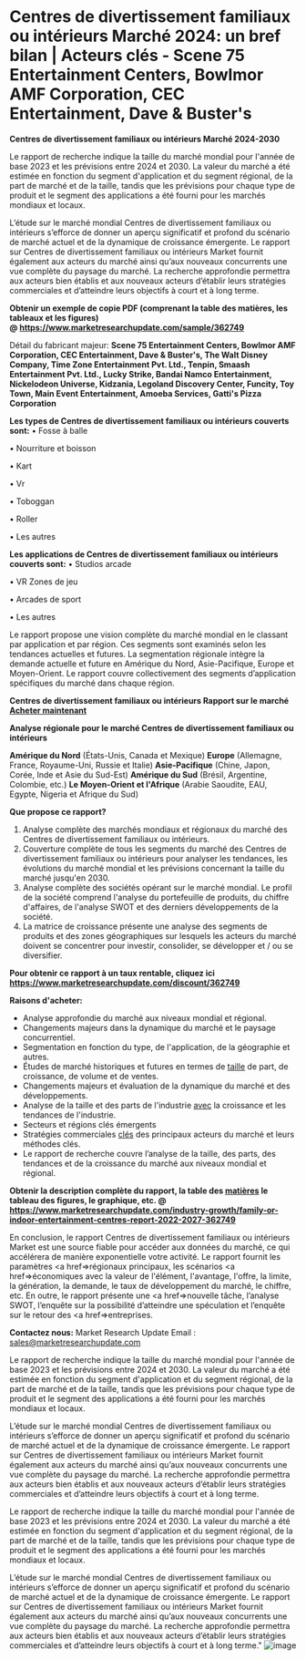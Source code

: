 # Centres de divertissement familiaux ou intérieurs Marché 2024: un bref bilan | Acteurs clés - Scene 75 Entertainment Centers, Bowlmor AMF Corporation, CEC Entertainment, Dave & Buster's

<strong>Centres de divertissement familiaux ou intérieurs Marché 2024-2030</strong>

Le rapport de recherche indique la taille du marché mondial pour l'année de base 2023 et les prévisions entre 2024 et 2030. La valeur du marché a été estimée en fonction du segment d'application et du segment régional, de la part de marché et de la taille, tandis que les prévisions pour chaque type de produit et le segment des applications a été fourni pour les marchés mondiaux et locaux.

L’étude sur le marché mondial Centres de divertissement familiaux ou intérieurs s’efforce de donner un aperçu significatif et profond du scénario de marché actuel et de la dynamique de croissance émergente. Le rapport sur Centres de divertissement familiaux ou intérieurs Market fournit également aux acteurs du marché ainsi qu’aux nouveaux concurrents une vue complète du paysage du marché. La recherche approfondie permettra aux acteurs bien établis et aux nouveaux acteurs d’établir leurs stratégies commerciales et d’atteindre leurs objectifs à court et à long terme.

<strong><b>Obtenir un exemple de copie PDF (comprenant la table des matières, les tableaux et les figures) @ </b></strong><strong><a href=http://www.marketresearchupdate.com/sample/362749>https://www.marketresearchupdate.com/sample/362749</a></strong></u></a></strong>

Détail du fabricant majeur:
<strong>Scene 75 Entertainment Centers, Bowlmor AMF Corporation, CEC Entertainment, Dave & Buster's, The Walt Disney Company, Time Zone Entertainment Pvt. Ltd., Tenpin, Smaash Entertainment Pvt. Ltd., Lucky Strike, Bandai Namco Entertainment, Nickelodeon Universe, Kidzania, Legoland Discovery Center, Funcity, Toy Town, Main Event Entertainment, Amoeba Services, Gatti's Pizza Corporation</strong>

<strong>Les types de Centres de divertissement familiaux ou intérieurs couverts sont:</strong>
• Fosse à balle

• Nourriture et boisson

• Kart

• Vr

• Toboggan

• Roller

• Les autres

<strong>Les applications de Centres de divertissement familiaux ou intérieurs couverts sont:</strong>
• Studios arcade

• VR Zones de jeu

• Arcades de sport

• Les autres

Le rapport propose une vision complète du marché mondial en le classant par application et par région. Ces segments sont examinés selon les tendances actuelles et futures. La segmentation régionale intègre la demande actuelle et future en Amérique du Nord, Asie-Pacifique, Europe et Moyen-Orient. Le rapport couvre collectivement des segments d’application spécifiques du marché dans chaque région.

<strong>Centres de divertissement familiaux ou intérieurs Rapport sur le marché <a href=https://www.marketresearchupdate.com/buynow/362749> Acheter maintenant </a></strong></a></strong>

<strong>Analyse régionale pour le marché Centres de divertissement familiaux ou intérieurs</strong>

<strong>Amérique du Nord</strong> (États-Unis, Canada et Mexique)
<strong>Europe</strong> (Allemagne, France, Royaume-Uni, Russie et Italie)
<strong>Asie-Pacifique</strong> (Chine, Japon, Corée, Inde et Asie du Sud-Est)
<strong>Amérique du Sud</strong> (Brésil, Argentine, Colombie, etc.)
<strong>Le Moyen-Orient et l'Afrique</strong> (Arabie Saoudite, EAU, Egypte, Nigeria et Afrique du Sud)

<strong>Que propose ce rapport?</strong>

1) Analyse complète des marchés mondiaux et régionaux du marché des Centres de divertissement familiaux ou intérieurs.
2) Couverture complète de tous les segments du marché des Centres de divertissement familiaux ou intérieurs pour analyser les tendances, les évolutions du marché mondial et les prévisions concernant la taille du marché jusqu'en 2030.
3) Analyse complète des sociétés opérant sur le marché mondial. Le profil de la société comprend l'analyse du portefeuille de produits, du chiffre d'affaires, de l'analyse SWOT et des derniers développements de la société.
4) La matrice de croissance présente une analyse des segments de produits et des zones géographiques sur lesquels les acteurs du marché doivent se concentrer pour investir, consolider, se développer et / ou se diversifier.

<strong>Pour obtenir ce rapport à un taux rentable, cliquez ici</strong>
<strong><a href=https://www.marketresearchupdate.com/discount/362749>https://www.marketresearchupdate.com/discount/362749</a></strong></b></u></strong></a>

<strong>Raisons d'acheter:</strong>
<ul>
  <li>Analyse approfondie du marché aux niveaux mondial et régional.</li>
  <li>Changements majeurs dans la dynamique du marché et le paysage concurrentiel.</li>
  <li>Segmentation en fonction du type, de l'application, de la géographie et autres.</li>
  <li>Études de marché historiques et futures en termes de <a href=>taille</a> de part, de croissance, de volume et de ventes.</li>
  <li>Changements majeurs et évaluation de la dynamique du marché et des développements.</li>
  <li>Analyse de la taille et des parts de l'industrie <a href=>avec</a> la croissance et les tendances de l'industrie.</li>
  <li>Secteurs et régions clés émergents</li>
  <li>Stratégies commerciales <a href=>clés</a> des principaux acteurs du marché et leurs méthodes clés.</li>
  <li>Le rapport de recherche couvre l’analyse de la taille, des parts, des tendances et de la croissance du marché aux niveaux mondial et régional.</li>
</ul>
<strong><b>Obtenir la description complète du rapport, la table des <a href=>matières</a> le tableau des figures, le graphique, etc. @ </b></strong> <strong><a href=https://www.marketresearchupdate.com/industry-growth/family-or-indoor-entertainment-centres-report-2022-2027-362749>https://www.marketresearchupdate.com/industry-growth/family-or-indoor-entertainment-centres-report-2022-2027-362749</a></strong></a></strong>

En conclusion, le rapport Centres de divertissement familiaux ou intérieurs Market est une source fiable pour accéder aux données du marché, ce qui accélérera de manière exponentielle votre activité. Le rapport fournit les paramètres <a href=>régionaux</a> principaux, les scénarios <a href=>économiques</a> avec la valeur de l'élément, l'avantage, l'offre, la limite, la génération, la demande, le taux de développement du marché, le chiffre, etc. En outre, le rapport présente une <a href=>nouvelle</a> tâche, l’analyse SWOT, l’enquête sur la possibilité d’atteindre une spéculation et l’enquête sur le retour des <a href=>entreprises.</a>

<strong>Contactez nous:</strong>
Market Research Update
Email : sales@marketresearchupdate.com

Le rapport de recherche indique la taille du marché mondial pour l'année de base 2023 et les prévisions entre 2024 et 2030. La valeur du marché a été estimée en fonction du segment d'application et du segment régional, de la part de marché et de la taille, tandis que les prévisions pour chaque type de produit et le segment des applications a été fourni pour les marchés mondiaux et locaux.

L’étude sur le marché mondial Centres de divertissement familiaux ou intérieurs s’efforce de donner un aperçu significatif et profond du scénario de marché actuel et de la dynamique de croissance émergente. Le rapport sur Centres de divertissement familiaux ou intérieurs Market fournit également aux acteurs du marché ainsi qu’aux nouveaux concurrents une vue complète du paysage du marché. La recherche approfondie permettra aux acteurs bien établis et aux nouveaux acteurs d’établir leurs stratégies commerciales et d’atteindre leurs objectifs à court et à long terme.

Le rapport de recherche indique la taille du marché mondial pour l'année de base 2023 et les prévisions entre 2024 et 2030. La valeur du marché a été estimée en fonction du segment d'application et du segment régional, de la part de marché et de la taille, tandis que les prévisions pour chaque type de produit et le segment des applications a été fourni pour les marchés mondiaux et locaux.

L’étude sur le marché mondial Centres de divertissement familiaux ou intérieurs s’efforce de donner un aperçu significatif et profond du scénario de marché actuel et de la dynamique de croissance émergente. Le rapport sur Centres de divertissement familiaux ou intérieurs Market fournit également aux acteurs du marché ainsi qu’aux nouveaux concurrents une vue complète du paysage du marché. La recherche approfondie permettra aux acteurs bien établis et aux nouveaux acteurs d’établir leurs stratégies commerciales et d’atteindre leurs objectifs à court et à long terme."
![image](https://github.com/romapatil009/Market-Trends/assets/126582232/395789c1-fa9c-4ba6-9ff8-7a787f10189a)
